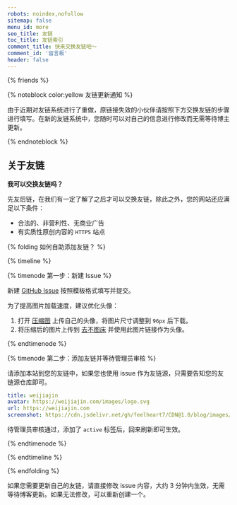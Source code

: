 ```yaml
---
robots: noindex,nofollow
sitemap: false
menu_id: more
seo_title: 友链
toc_title: 友链索引
comment_title: 快来交换友链吧～
comment_id: '留言板'
header: false
---
```


{% friends %}

{% noteblock color:yellow 友链更新通知 %}

由于近期对友链系统进行了重做，原链接失效的小伙伴请按照下方交换友链的步骤进行填写。在新的友链系统中，您随时可以对自己的信息进行修改而无需等待博主更新。

{% endnoteblock %}

## 关于友链

**我可以交换友链吗？**

先友后链，在我们有一定了解了之后才可以交换友链，除此之外，您的网站还应满足以下条件：

- 合法的、非营利性、无商业广告
- 有实质性原创内容的 `HTTPS` 站点

{% folding 如何自助添加友链？ %}

{% timeline %}

{% timenode 第一步：新建 Issue %}

新建 [GitHub Issue](https://github.com/wejudging/friends/issues/) 按照模板格式填写并提交。

为了提高图片加载速度，建议优化头像：
1. 打开 [压缩图](https://www.yasuotu.com/) 上传自己的头像，将图片尺寸调整到 `96px` 后下载。
2. 将压缩后的图片上传到 [去不图床](https://7bu.top/) 并使用此图片链接作为头像。

{% endtimenode %}

{% timenode 第二步：添加友链并等待管理员审核 %}

请添加本站到您的友链中，如果您也使用 issue 作为友链源，只需要告知您的友链源仓库即可。

```yaml
title: weijiajin
avatar: https://weijiajin.com/images/logo.svg
url: https://weijiajin.com
screenshot: https://cdn.jsdelivr.net/gh/feelheart7/CDN@1.0/blog/images/index.png
```

待管理员审核通过，添加了 `active` 标签后，回来刷新即可生效。

{% endtimenode %}

{% endtimeline %}

{% endfolding %}

如果您需要更新自己的友链，请直接修改 issue 内容，大约 3 分钟内生效，无需等待博客更新。如果无法修改，可以重新创建一个。
